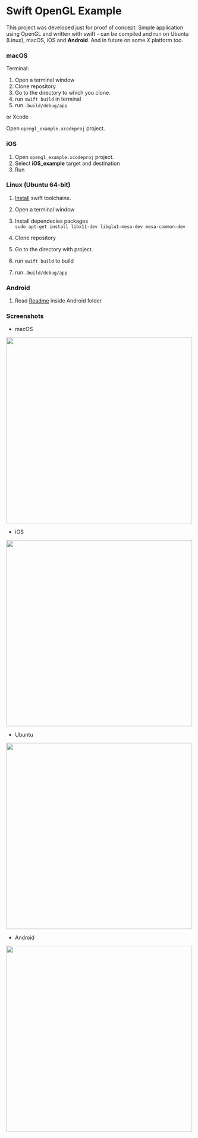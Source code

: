 # Swift OpenGL Example

This project was developed just for proof of concept: Simple application using OpenGL and written with swift - can be compiled and run on Ubuntu (Linux), macOS, iOS and **Android**. And in future on some *X* platform too. 

### macOS

Terminal:

1. Open a terminal window
2. Clone repository 
3. Go to the directory to which you clone.
4. run `swift build` in terminal
5. run `.build/debug/app`

or Xcode

Open `opengl_example.xcodeproj` project.

### iOS

1. Open `opengl_example.xcodeproj` project.
2. Select **iOS_example** target and destination
3. Run

### Linux (Ubuntu 64-bit)

1. [Install](https://swift.org/getting-started/#installing-swift) swift toolchaine.

2. Open a terminal window
3. Install dependecies packages<br>
`sudo apt-get install libx11-dev libglu1-mesa-dev mesa-common-dev`
4. Clone repository
5. Go to the directory with project.
6. run `swift build` to build
7. run `.build/debug/app`

### Android

1. Read [Readme](Android/Readme.md) inside Android folder

### Screenshots

- macOS<br>
<img src=screen1.png width="500">

- iOS<br>
<img src=Default-568h@2x.png width="500">

- Ubuntu<br>
<img src=screen2.png width="500">

- Android<br>
<img src=screen3.png width="500">


